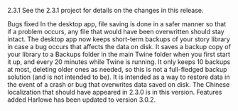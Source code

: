 2.3.1
See the 2.3.1 project for details on the changes in this release.

Bugs fixed
In the desktop app, file saving is done in a safer manner so that if a problem occurs, any file that would have been overwritten should stay intact.
The desktop app now keeps short-term backups of your story library in case a bug occurs that affects the data on disk. It saves a backup copy of your library to a Backups folder in the main Twine folder when you first start it up, and every 20 minutes while Twine is running. It only keeps 10 backups at most, deleting older ones as needed, so this is not a full-fledged backup solution (and is not intended to be). It is intended as a way to restore data in the event of a crash or bug that overwrites data saved on disk.
The Chinese localization that should have appeared in 2.3.0 is in this version.
Features added
Harlowe has been updated to version 3.0.2.
